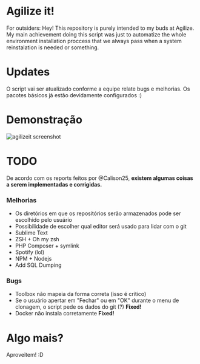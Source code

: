 # Agilize it!
For outsiders: Hey! This repository is purely intended to my buds at Agilize. My main achievement doing this script was just to automatize the whole environment installation proccess that we always pass when a system reinstalation is needed or something. 

# Updates
O script vai ser atualizado conforme a equipe relate bugs e melhorias. Os pacotes básicos já estão devidamente configurados :)

# Demonstração
![agilizeit screenshot](https://raw.githubusercontent.com/vaporwavie/agilizeit/master/agilizeit.png )


# TODO

De acordo com os reports feitos por @Calison25, **existem algumas coisas a serem implementadas e corrigidas.**

### Melhorias
* Os diretórios em que os repositórios serão armazenados pode ser escolhido pelo usuário
* Possibilidade de escolher qual editor será usado para lidar com o git
* Sublime Text
* ZSH + Oh my zsh
* PHP Composer + symlink
* Spotify (lol) 
* NPM + Nodejs
* Add SQL Dumping

### Bugs
* Toolbox não mapeia da forma correta (isso é crítico)
* Se o usuário apertar em "Fechar" ou em "OK" durante o menu de clonagem, o script pede os dados do git (?) **Fixed!**
* Docker não instala corretamente **Fixed!**

# Algo mais?
Aproveitem! :D
